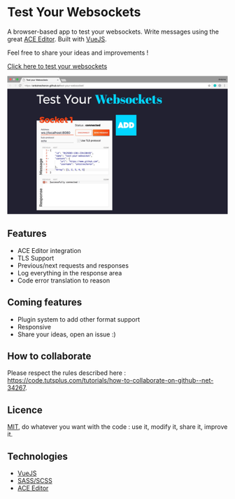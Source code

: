 # Test Your Websockets

A browser-based app to test your websockets. Write messages using the great [ACE Editor](https://ace.c9.io/).
Built with [VueJS](https://vuejs.org/).

Feel free to share your ideas and improvements !

[Click here to test your websockets](https://antoinecheron.github.io/test-your-websockets)

![App UI](/img/ui.jpg)

## Features

* ACE Editor integration
* TLS Support
* Previous/next requests and responses
* Log everything in the response area
* Code error translation to reason

## Coming features

- Plugin system to add other format support
- Responsive
- Share your ideas, open an issue :)

## How to collaborate

Please respect the rules described here : https://code.tutsplus.com/tutorials/how-to-collaborate-on-github--net-34267.

## Licence

[MIT](./LICENSE.md), do whatever you want with the code : use it, modify it, share it, improve it. 

## Technologies

* [VueJS](https://vuejs.org/)
* [SASS/SCSS](http://sass-lang.com/)
* [ACE Editor](https://ace.c9.io/)
